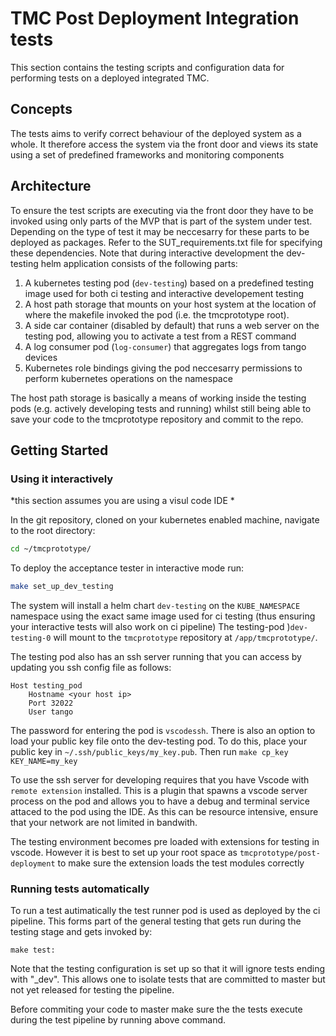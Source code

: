 # TMC Post Deployment Integration tests 

This section contains the testing scripts and configuration data for performing tests on a deployed integrated TMC.

## Concepts 

The tests aims to verify correct behaviour of the deployed system as a whole. It therefore access the system via the front door and views its state using a set of predefined frameworks and monitoring components

## Architecture

To ensure the test scripts are executing via the front door they have to be invoked using only parts of the MVP that is part of the system under test. Depending on the type of test it may be neccesarry for these parts to be deployed as packages. Refer to the SUT_requirements.txt file for specifying these dependencies.
Note that during interactive development the dev-testing helm application consists of the following parts:

1. A kubernetes testing pod (`dev-testing`) based on a predefined testing image used for both ci testing and interactive developement testing
2. A host path storage that mounts on your host system at the location of where the makefile invoked the pod (i.e. the tmcprototype root). 
3. A side car container (disabled by default) that runs a web server on the testing pod, allowing you to activate a test from a REST command
4. A log consumer pod (`log-consumer`) that aggregates logs from tango devices
4. Kubernetes role bindings giving the pod neccesarry permissions to perform kubernetes operations on the namespace


The host path storage is basically a means of working inside the testing pods (e.g. actively developing tests and running) whilst still being able to save your code to the tmcprototype repository and commit to the repo.

## Getting Started

### Using it interactively

*this section assumes you are using a visul code IDE *
 
In the git repository, cloned on your kubernetes enabled machine, navigate to the root directory:

```bash
cd ~/tmcprototype/
```

To deploy the acceptance tester in interactive mode run:

```bash
make set_up_dev_testing
```

The system will install a helm chart `dev-testing` on the `KUBE_NAMESPACE` namespace using the exact same image used for ci testing (thus ensuring your interactive tests will also work on ci pipeline) The testing-pod )`dev-testing-0` will mount to the `tmcprototype` repository at `/app/tmcprototype/`. 

The testing pod also has an ssh server running that you can access by updating you ssh config file as follows:


```shell
Host testing_pod
    Hostname <your host ip>
    Port 32022
    User tango
```
The password for entering the pod is `vscodessh`. There is also an option to load your public key file onto the dev-testing pod. To do this, place your public key in  `~/.ssh/public_keys/my_key.pub`. Then run `make cp_key KEY_NAME=my_key`

To use the ssh server for developing requires that you have Vscode with `remote extension` installed. This is a plugin that spawns a vscode server process on the pod and allows you to have a debug and terminal service attaced to the pod using the IDE. As this can be resource  intensive, ensure that your network are not limited in bandwith.

The testing environment becomes pre loaded with extensions for testing in vscode. However it is  best to set up your root space as `tmcprototype/post-deployment` to make sure the extension loads the test modules correctly


### Running tests automatically

To run a test autimatically the test runner pod is used as deployed by the ci pipeline. This forms part of the general testing that gets run during the testing stage and gets invoked by:

```shell
make test:
```
Note that the testing configuration is set up so that it will ignore tests ending with "_dev". This allows one to isolate tests that are committed to master but not yet released for testing the pipeline.

Before commiting your code to master make sure the the tests execute during the test pipeline by running above command.

